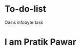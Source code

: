 # To-do-list
Oasis infobyte task
<html>
<head>
</head>
<body>
<h1>I am Pratik Pawar</h1>
</body>
</html>
